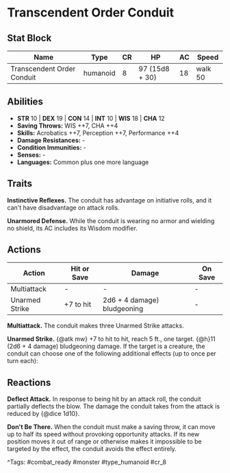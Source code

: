 # Transcendent Order Conduit

## Stat Block

| Name | Type | CR | HP | AC | Speed |
|------|------|----|----|----|-------|
| Transcendent Order Conduit | humanoid | 8 | 97 (15d8 + 30) | 18 | walk 50 |

## Abilities

- **STR** 10 | **DEX** 19 | **CON** 14 | **INT** 10 | **WIS** 18 | **CHA** 12
- **Saving Throws:** WIS ++7, CHA ++4  
- **Skills:** Acrobatics ++7, Perception ++7, Performance ++4  
- **Damage Resistances:** -  
- **Condition Immunities:** -  
- **Senses:** -  
- **Languages:** Common plus one more language

## Traits

**Instinctive Reflexes.** The conduit has advantage on initiative rolls, and it can't have disadvantage on attack rolls.

**Unarmored Defense.** While the conduit is wearing no armor and wielding no shield, its AC includes its Wisdom modifier.


## Actions

| Action | Hit or Save | Damage | On Save |
|--------|--------------|--------|----------|
| Multiattack | - | - | - |
| Unarmed Strike | +7 to hit | 2d6 + 4 damage) bludgeoning | - |

**Multiattack.** The conduit makes three Unarmed Strike attacks.

**Unarmed Strike.** {@atk mw} +7 to hit to hit, reach 5 ft., one target. {@h}11 (2d6 + 4 damage) bludgeoning damage. If the target is a creature, the conduit can choose one of the following additional effects (up to once per turn each):

## Reactions

**Deflect Attack.** In response to being hit by an attack roll, the conduit partially deflects the blow. The damage the conduit takes from the attack is reduced by {@dice 1d10}.

**Don't Be There.** When the conduit must make a saving throw, it can move up to half its speed without provoking opportunity attacks. If its new position moves it out of range or otherwise makes it impossible to be targeted by the effect, the conduit avoids the effect entirely.



^Tags: #combat_ready #monster #type_humanoid #cr_8